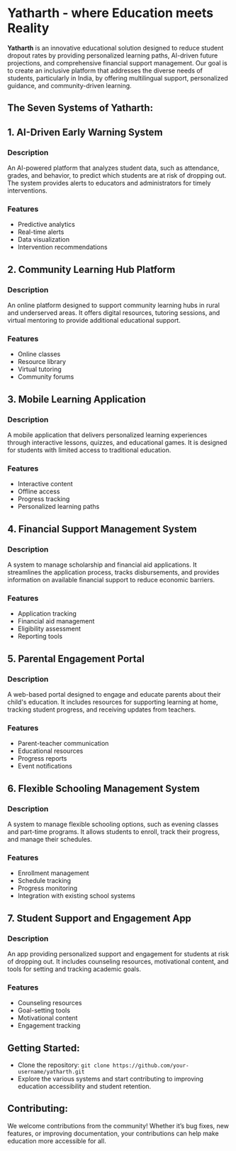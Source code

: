 # Yatharth - where Education meets Reality

**Yatharth** is an innovative educational solution designed to reduce student dropout rates by providing personalized learning paths, AI-driven future projections, and comprehensive financial support management. Our goal is to create an inclusive platform that addresses the diverse needs of students, particularly in India, by offering multilingual support, personalized guidance, and community-driven learning.

## The Seven Systems of Yatharth:

## 1. **AI-Driven Early Warning System**

### Description
An AI-powered platform that analyzes student data, such as attendance, grades, and behavior, to predict which students are at risk of dropping out. The system provides alerts to educators and administrators for timely interventions.

### Features
- Predictive analytics
- Real-time alerts
- Data visualization
- Intervention recommendations

## 2. **Community Learning Hub Platform**

### Description
An online platform designed to support community learning hubs in rural and underserved areas. It offers digital resources, tutoring sessions, and virtual mentoring to provide additional educational support.

### Features
- Online classes
- Resource library
- Virtual tutoring
- Community forums

## 3. **Mobile Learning Application**

### Description
A mobile application that delivers personalized learning experiences through interactive lessons, quizzes, and educational games. It is designed for students with limited access to traditional education.

### Features
- Interactive content
- Offline access
- Progress tracking
- Personalized learning paths

## 4. **Financial Support Management System**

### Description
A system to manage scholarship and financial aid applications. It streamlines the application process, tracks disbursements, and provides information on available financial support to reduce economic barriers.

### Features
- Application tracking
- Financial aid management
- Eligibility assessment
- Reporting tools

## 5. **Parental Engagement Portal**

### Description
A web-based portal designed to engage and educate parents about their child's education. It includes resources for supporting learning at home, tracking student progress, and receiving updates from teachers.

### Features
- Parent-teacher communication
- Educational resources
- Progress reports
- Event notifications

## 6. **Flexible Schooling Management System**

### Description
A system to manage flexible schooling options, such as evening classes and part-time programs. It allows students to enroll, track their progress, and manage their schedules.

### Features
- Enrollment management
- Schedule tracking
- Progress monitoring
- Integration with existing school systems

## 7. **Student Support and Engagement App**

### Description
An app providing personalized support and engagement for students at risk of dropping out. It includes counseling resources, motivational content, and tools for setting and tracking academic goals.

### Features
- Counseling resources
- Goal-setting tools
- Motivational content
- Engagement tracking


## Getting Started:
- Clone the repository: `git clone https://github.com/your-username/yatharth.git`
- Explore the various systems and start contributing to improving education accessibility and student retention.

## Contributing:
We welcome contributions from the community! Whether it’s bug fixes, new features, or improving documentation, your contributions can help make education more accessible for all.
